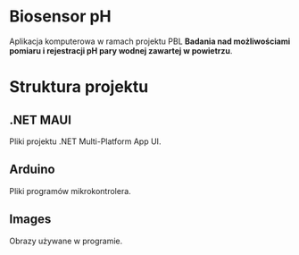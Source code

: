 # Biosensor pH
Aplikacja komputerowa w ramach projektu PBL **Badania nad możliwościami pomiaru i rejestracji pH pary wodnej zawartej w powietrzu**.
# Struktura projektu
## .NET MAUI
Pliki projektu .NET Multi-Platform App UI.
## Arduino
Pliki programów mikrokontrolera.
## Images
Obrazy używane w programie.
